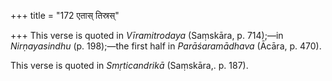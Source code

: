 +++
title = "172 एतास् तिस्रस्"

+++
This verse is quoted in *Vīramitrodaya* (Saṃskāra, p. 714);—in
*Nirṇayasindhu* (p. 198);—the first half in *Parāśaramādhava* (Ācāra, p.
470).

This verse is quoted in *Smṛticandrikā* (Saṃskāra,. p. 187).


